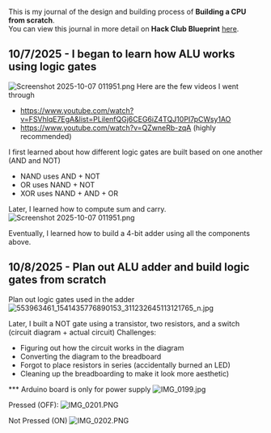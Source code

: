 <!--
  ===================    !!READ THIS NOTICE!!   ====================
  DO NOT edit this file manually. Your changes WILL BE OVERWRITTEN!
  This journal is auto generated and updated by Hack Club Blueprint.
  To edit this file, please edit your journal entries on Blueprint.
  ==================================================================
-->

This is my journal of the design and building process of **Building a CPU from scratch**.  
You can view this journal in more detail on **Hack Club Blueprint** [here](https://blueprint.hackclub.com/projects/273).


## 10/7/2025 - I began to learn how ALU works using logic gates  

![Screenshot 2025-10-07 011951.png](https://blueprint.hackclub.com/user-attachments/blobs/redirect/eyJfcmFpbHMiOnsiZGF0YSI6ODQ2LCJwdXIiOiJibG9iX2lkIn19--09cfc1aef53af29a26fc079d20eae8a40e8c29b2/Screenshot%202025-10-07%20011951.png)
Here are the few videos I went through
- https://www.youtube.com/watch?v=FSVhlqE7EgA&list=PLilenfQGj6CEG6iZ4TQJ10PI7pCWsy1AO
- https://www.youtube.com/watch?v=QZwneRb-zqA (highly recommended)

I first learned about how different logic gates are built based on one another (AND and NOT)
- NAND uses AND + NOT
- OR uses NAND + NOT
- XOR uses NAND + AND + OR

Later, I learned how to compute sum and carry.
![Screenshot 2025-10-07 011951.png](https://blueprint.hackclub.com/user-attachments/blobs/redirect/eyJfcmFpbHMiOnsiZGF0YSI6ODQ3LCJwdXIiOiJibG9iX2lkIn19--ab4e84c7a392859366800fc6fa93052387243a35/Screenshot%202025-10-07%20011951.png)

Eventually, I learned how to build a 4-bit adder using all the components above.

  

## 10/8/2025 - Plan out ALU adder and build logic gates from scratch  

Plan out logic gates used in the adder![553963461_1541435776890153_311232645113121765_n.jpg](https://blueprint.hackclub.com/user-attachments/blobs/proxy/eyJfcmFpbHMiOnsiZGF0YSI6MTAxMiwicHVyIjoiYmxvYl9pZCJ9fQ==--d32c6b0386dbac5cd2f56249d9dae18b8dcf1c4e/553963461_1541435776890153_311232645113121765_n.jpg)

Later, I built a NOT gate using a transistor, two resistors, and a switch (circuit diagram + actual circuit)
Challenges:
- Figuring out how the circuit works in the diagram
- Converting the diagram to the breadboard
- Forgot to place resistors in series (accidentally burned an LED)
- Cleaning up the breadboarding to make it look more aesthetic)

*** Arduino board is only for power supply
![IMG_0199.jpg](https://blueprint.hackclub.com/user-attachments/blobs/proxy/eyJfcmFpbHMiOnsiZGF0YSI6MTAxNywicHVyIjoiYmxvYl9pZCJ9fQ==--645c1cd615341f5532ce5732827bf74bc324268f/IMG_0199.jpg)

Pressed (OFF):
![IMG_0201.PNG](https://blueprint.hackclub.com/user-attachments/blobs/proxy/eyJfcmFpbHMiOnsiZGF0YSI6MTAxNSwicHVyIjoiYmxvYl9pZCJ9fQ==--2765385beccdd508fd5bb0dc78709928745fa3cf/IMG_0201.PNG)

Not Pressed (ON)
![IMG_0202.PNG](https://blueprint.hackclub.com/user-attachments/blobs/proxy/eyJfcmFpbHMiOnsiZGF0YSI6MTAxNiwicHVyIjoiYmxvYl9pZCJ9fQ==--4d191bd9dad45a2607b1eafad49c474a7d410b3e/IMG_0202.PNG)
  

